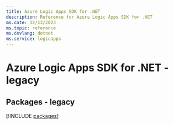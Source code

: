 ```yaml
---
title: Azure Logic Apps SDK for .NET
description: Reference for Azure Logic Apps SDK for .NET
ms.date: 12/13/2023
ms.topic: reference
ms.devlang: dotnet
ms.service: logicapps
---
```

# Azure Logic Apps SDK for .NET - legacy
## Packages - legacy
[!INCLUDE [packages](logic-apps-index.md)]